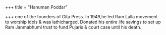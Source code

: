 +++
title = "Hanuman Poddar"

+++
one of the founders of Gita Press. In 1949,he led Ram Lalla movement to worship idols & was lathicharged. Donated his entire life savings to set up Ram Janmabhumi trust to fund Pujaris & court case until his death.